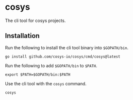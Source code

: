 # cosys
The cli tool for cosys projects.

## Installation
Run the following to install the cli tool binary into `$GOPATH/bin`.

```shell
go install github.com/cosys-io/cosys/cmd/cosys@latest
```

Run the following to add `$GOPATH/bin` to `$PATH`.

```shell
export $PATH=$GOPATH/bin:$PATH
```

Use the cli tool with the `cosys` command.

```shell
cosys
```